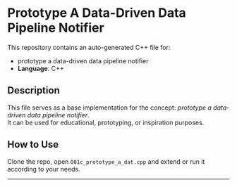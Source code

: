 # Prototype A Data-Driven Data Pipeline Notifier

This repository contains an auto-generated C++ file for:

- prototype a data-driven data pipeline notifier
- **Language**: C++

## Description

This file serves as a base implementation for the concept: *prototype a data-driven data pipeline notifier*.  
It can be used for educational, prototyping, or inspiration purposes.

## How to Use

Clone the repo, open `001c_prototype_a_dat.cpp` and extend or run it according to your needs.

---


